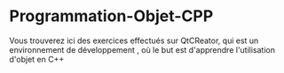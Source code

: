 # Programmation-Objet-CPP
Vous trouverez ici des exercices effectués sur QtCReator, qui est un environnement de développement , où le but est d'apprendre l'utilisation d'objet en C++
